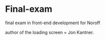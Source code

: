 # Final-exam
final exam in front-end development for Noroff


author of the loading screen = Jon Kantner.